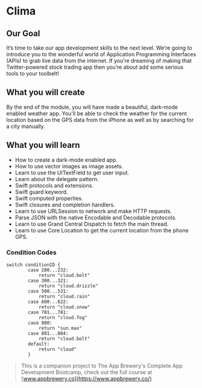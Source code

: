 


#  Clima

## Our Goal

It’s time to take our app development skills to the next level. We’re going to introduce you to the wonderful world of Application Programming Interfaces (APIs) to grab live data from the internet. If you’re dreaming of making that Twitter-powered stock trading app then you’re about add some serious tools to your toolbelt!


## What you will create

By the end of the module, you will have made a beautiful, dark-mode enabled weather app. You'll be able to check the weather for the current location based on the GPS data from the iPhone as well as by searching for a city manually. 

## What you will learn

* How to create a dark-mode enabled app.
* How to use vector images as image assets.
* Learn to use the UITextField to get user input. 
* Learn about the delegate pattern.
* Swift protocols and extensions. 
* Swift guard keyword. 
* Swift computed properties.
* Swift closures and completion handlers.
* Learn to use URLSession to network and make HTTP requests.
* Parse JSON with the native Encodable and Decodable protocols. 
* Learn to use Grand Central Dispatch to fetch the main thread.
* Learn to use Core Location to get the current location from the phone GPS. 

### Condition Codes
```
switch conditionID {
        case 200...232:
            return "cloud.bolt"
        case 300...321:
            return "cloud.drizzle"
        case 500...531:
            return "cloud.rain"
        case 600...622:
            return "cloud.snow"
        case 701...781:
            return "cloud.fog"
        case 800:
            return "sun.max"
        case 801...804:
            return "cloud.bolt"
        default:
            return "cloud"
        }
```

>This is a companion project to The App Brewery's Complete App Development Bootcamp, check out the full course at [www.appbrewery.co](https://www.appbrewery.co/)


